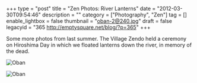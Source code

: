 +++
type = "post"
title = "Zen Photos: River Lanterns"
date = "2012-03-30T09:54:46"
description = ""
category = ["Photography", "Zen"]
tag = []
enable_lightbox = false
thumbnail = "oban-2@240.jpg"
draft = false
legacyid = "365 http://emptysquare.net/blog/?p=365"
+++

<p>Some more photos from last summer. The Village Zendo held a ceremony on
Hiroshima Day in which we floated lanterns down the river, in memory of
the dead.</p>
<p><img style="display:block; margin-left:auto; margin-right:auto;" src="oban.jpg" title="Oban" /></p>
<p><img style="display:block; margin-left:auto; margin-right:auto;" src="oban-2.jpg" title="Oban" /></p>
